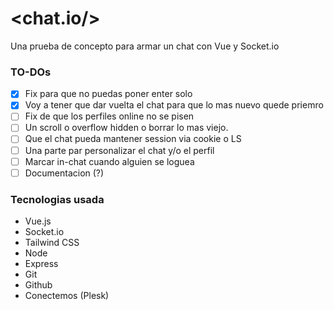 # <chat.io/>
Una prueba de concepto para armar un chat con Vue y Socket.io

### TO-DOs

* [x]  Fix para que no puedas poner enter solo
* [x]  Voy a tener que dar vuelta el chat para que lo mas nuevo quede priemro
* [ ]  Fix de que los perfiles online no se pisen
* [ ]  Un scroll o overflow hidden o borrar lo mas viejo.
* [ ]  Que el chat pueda mantener session via cookie o LS
* [ ]  Una parte par personalizar el chat y/o el perfil
* [ ]  Marcar in-chat cuando alguien se loguea
* [ ]  Documentacion (?)

### Tecnologias usada

* Vue.js
* Socket.io
* Tailwind CSS
* Node
* Express
* Git
* Github
* Conectemos (Plesk)
